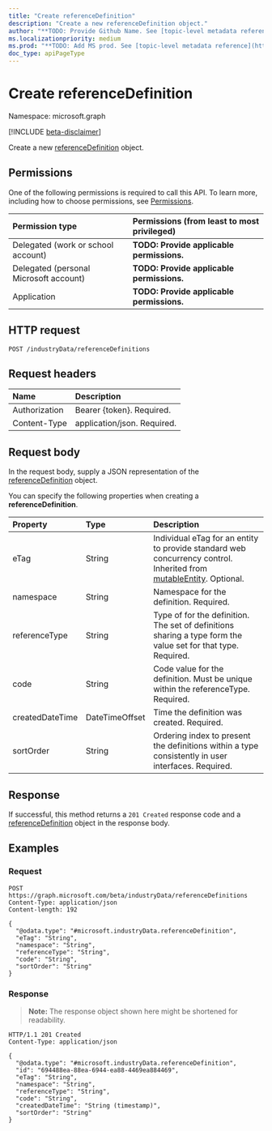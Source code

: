 ```yaml
---
title: "Create referenceDefinition"
description: "Create a new referenceDefinition object."
author: "**TODO: Provide Github Name. See [topic-level metadata reference](https://msgo.azurewebsites.net/add/document/guidelines/metadata.html#topic-level-metadata)**"
ms.localizationpriority: medium
ms.prod: "**TODO: Add MS prod. See [topic-level metadata reference](https://msgo.azurewebsites.net/add/document/guidelines/metadata.html#topic-level-metadata)**"
doc_type: apiPageType
---
```


# Create referenceDefinition
Namespace: microsoft.graph

[!INCLUDE [beta-disclaimer](../../includes/beta-disclaimer.md)]

Create a new [referenceDefinition](../resources/referencedefinition.md) object.

## Permissions
One of the following permissions is required to call this API. To learn more, including how to choose permissions, see [Permissions](/graph/permissions-reference).

|Permission type|Permissions (from least to most privileged)|
|:---|:---|
|Delegated (work or school account)|**TODO: Provide applicable permissions.**|
|Delegated (personal Microsoft account)|**TODO: Provide applicable permissions.**|
|Application|**TODO: Provide applicable permissions.**|

## HTTP request

<!-- {
  "blockType": "ignored"
}
-->
``` http
POST /industryData/referenceDefinitions
```

## Request headers
|Name|Description|
|:---|:---|
|Authorization|Bearer {token}. Required.|
|Content-Type|application/json. Required.|

## Request body
In the request body, supply a JSON representation of the [referenceDefinition](../resources/referencedefinition.md) object.

You can specify the following properties when creating a **referenceDefinition**.

|Property|Type|Description|
|:---|:---|:---|
|eTag|String|Individual eTag for an entity to provide standard web concurrency control. Inherited from [mutableEntity](../resources/mutableentity.md). Optional.|
|namespace|String|Namespace for the definition. Required.|
|referenceType|String|Type of for the definition. The set of definitions sharing a type form the value set for that type. Required.|
|code|String|Code value for the definition.  Must be unique within the referenceType. Required.|
|createdDateTime|DateTimeOffset|Time the definition was created. Required.|
|sortOrder|String|Ordering index to present the definitions within a type consistently in user interfaces. Required.|



## Response

If successful, this method returns a `201 Created` response code and a [referenceDefinition](../resources/referencedefinition.md) object in the response body.

## Examples

### Request
<!-- {
  "blockType": "request",
  "name": "create_referencedefinition_from_"
}
-->
``` http
POST https://graph.microsoft.com/beta/industryData/referenceDefinitions
Content-Type: application/json
Content-length: 192

{
  "@odata.type": "#microsoft.industryData.referenceDefinition",
  "eTag": "String",
  "namespace": "String",
  "referenceType": "String",
  "code": "String",
  "sortOrder": "String"
}
```


### Response
>**Note:** The response object shown here might be shortened for readability.
<!-- {
  "blockType": "response",
  "truncated": true,
  "@odata.type": "microsoft.industryData.referenceDefinition"
}
-->
``` http
HTTP/1.1 201 Created
Content-Type: application/json

{
  "@odata.type": "#microsoft.industryData.referenceDefinition",
  "id": "694488ea-88ea-6944-ea88-4469ea884469",
  "eTag": "String",
  "namespace": "String",
  "referenceType": "String",
  "code": "String",
  "createdDateTime": "String (timestamp)",
  "sortOrder": "String"
}
```

